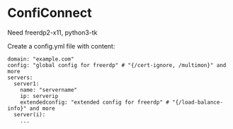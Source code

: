 # ConfiConnect

Need freerdp2-x11, python3-tk

Create a config.yml file with content:

```
domain: "example.com"
config: "global config for freerdp" # "{/cert-ignore, /multimon}" and more
servers:
  server1:
    name: "servername"
    ip: serverip
    extendedconfig: "extended config for freerdp" # "{/load-balance-info}" and more
  server(i):
    ...
    
```
